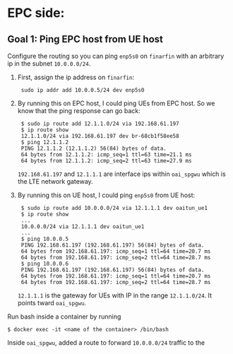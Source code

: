 # EPC side:

## Goal 1: Ping EPC host from UE host

Configure the routing so you can ping `enp5s0` on `finarfin` with an arbitrary ip in the subnet `10.0.0.0/24`.

1. First, assign the ip address on `finarfin`:
	
		sudo ip addr add 10.0.0.5/24 dev enp5s0

2. By running this on EPC host, I could ping UEs from EPC host. So we know that the ping response can go back:

		$ sudo ip route add 12.1.1.0/24 via 192.168.61.197
		$ ip route show
		12.1.1.0/24 via 192.168.61.197 dev br-68cb1f58ee58
		$ ping 12.1.1.2
		PING 12.1.1.2 (12.1.1.2) 56(84) bytes of data.
		64 bytes from 12.1.1.2: icmp_seq=1 ttl=63 time=21.1 ms
		64 bytes from 12.1.1.2: icmp_seq=2 ttl=63 time=27.9 ms

	`192.168.61.197` and `12.1.1.1` are interface ips within `oai_spgwu` which is the LTE network gateway.

3. By running this on UE host, I could ping `enp5s0` from UE host:

		$ sudo ip route add 10.0.0.0/24 via 12.1.1.1 dev oaitun_ue1
		$ ip route show
		...
		10.0.0.0/24 via 12.1.1.1 dev oaitun_ue1
		...
		$ ping 10.0.0.5
		PING 192.168.61.197 (192.168.61.197) 56(84) bytes of data.
		64 bytes from 192.168.61.197: icmp_seq=1 ttl=64 time=20.7 ms
		64 bytes from 192.168.61.197: icmp_seq=2 ttl=64 time=28.7 ms
		$ ping 10.0.0.6
		PING 192.168.61.197 (192.168.61.197) 56(84) bytes of data.
		64 bytes from 192.168.61.197: icmp_seq=1 ttl=64 time=20.7 ms
		64 bytes from 192.168.61.197: icmp_seq=2 ttl=64 time=28.7 ms


	`12.1.1.1` is the gateway for UEs with IP in the range `12.1.1.0/24`. It points tward `oai_spgwu`.


Run bash inside a container by running

	$ docker exec -it <name of the container> /bin/bash

Inside `oai_spgwu`, added a route to forward `10.0.0.0/24` traffic to the 
